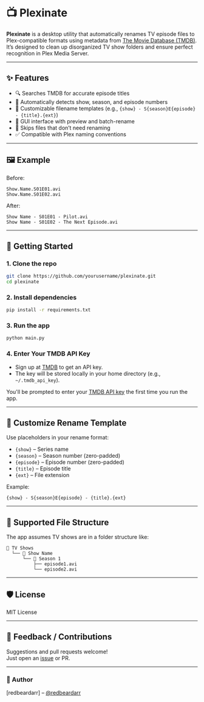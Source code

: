 # 📺 Plexinate

**Plexinate** is a desktop utility that automatically renames TV episode files to Plex-compatible formats using metadata from [The Movie Database (TMDB)](https://www.themoviedb.org/). It’s designed to clean up disorganized TV show folders and ensure perfect recognition in Plex Media Server.

---

## ✨ Features

- 🔍 Searches TMDB for accurate episode titles
- 🧠 Automatically detects show, season, and episode numbers
- 📝 Customizable filename templates (e.g., `{show} - S{season}E{episode} - {title}.{ext}`)
- 🎨 GUI interface with preview and batch-rename
- 🧼 Skips files that don’t need renaming
- ✅ Compatible with Plex naming conventions

---

## 🖼 Example

Before:
```
Show.Name.S01E01.avi
Show.Name.S01E02.avi
```

After:
```
Show Name - S01E01 - Pilot.avi
Show Name - S01E02 - The Next Episode.avi
```

---

## 🚀 Getting Started

### 1. Clone the repo

```bash
git clone https://github.com/yourusername/plexinate.git
cd plexinate
```

### 2. Install dependencies

```bash
pip install -r requirements.txt
```

### 3. Run the app

```bash
python main.py
```

### 4. Enter Your TMDB API Key
- Sign up at [TMDB](https://www.themoviedb.org/) to get an API key.
- The key will be stored locally in your home directory (e.g., `~/.tmdb_api_key`).

You'll be prompted to enter your [TMDB API key](https://www.themoviedb.org/settings/api) the first time you run the app.

---

## 🔧 Customize Rename Template

Use placeholders in your rename format:

- `{show}` – Series name
- `{season}` – Season number (zero-padded)
- `{episode}` – Episode number (zero-padded)
- `{title}` – Episode title
- `{ext}` – File extension

Example:
```
{show} - S{season}E{episode} - {title}.{ext}
```

---

## 📂 Supported File Structure

The app assumes TV shows are in a folder structure like:

```
📁 TV Shows
  └── 📁 Show Name
      └── 📁 Season 1
          ├── episode1.avi
          └── episode2.avi
```

---

## 🛡 License

MIT License

---

## 💬 Feedback / Contributions

Suggestions and pull requests welcome!  
Just open an [issue](https://github.com/yourusername/plexinate/issues) or PR.

---

### 👤 Author

[redbeardarr] – [@redbeardarr]((https://github.com/jay-browning))
